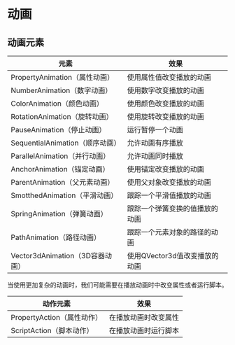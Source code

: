 #

# 动画

## 动画元素

|元素|效果|
|---|---|
|PropertyAnimation（属性动画）|使用属性值改变播放的动画|
|NumberAnimation（数字动画）|使用数字改变播放的动画|
|ColorAnimation（颜色动画）|使用颜色改变播放的动画|
|RotationAnimation（旋转动画）|使用旋转改变播放的动画|
|PauseAnimation（停止动画）|运行暂停一个动画|
|SequentialAnimation（顺序动画）|允许动画有序播放|
|ParallelAnimation（并行动画）|允许动画同时播放|
|AnchorAnimation（锚定动画）|使用锚定改变播放的动画|
|ParentAnimation（父元素动画）|使用父对象改变播放的动画|
|SmotthedAnimation（平滑动画）|跟踪一个平滑值播放的动画|
|SpringAnimation（弹簧动画）|跟踪一个弹簧变换的值播放的动画|
|PathAnimation（路径动画）|跟踪一个元素对象的路径的动画|
|Vector3dAnimation（3D容器动画）|使用QVector3d值改变播放的动画|

当使用更加复杂的动画时，我们可能需要在播放动画时中改变属性或者运行脚本。

|动作元素|效果|
|---|---|
|PropertyAction（属性动作）|在播放动画时改变属性|
|ScriptAction（脚本动作）|在播放动画时运行脚本|